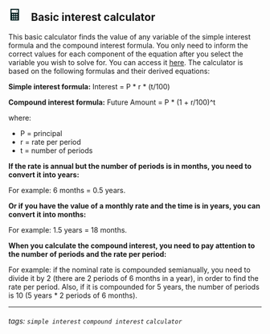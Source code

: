 ## <img src=".\assets\calculator-svgrepo-com.svg" style="width: 25px; margin-right: 20px;">Basic interest calculator

This basic calculator finds the value of any variable of the simple interest formula and the compound interest formula. You only need to inform the correct values for each component of the equation after you select the variable you wish to solve for.
You can access it <a href="https://vsm-dv.github.io/basic-interest-calculator/">here</a>.
The calculator is based on the following formulas and their derived equations:

**Simple interest formula:**
Interest = P * r * (t/100)


**Compound interest formula:**
Future Amount = P * (1 + r/100)^t

where:
- P = principal
- r = rate per period
- t = number of periods

**If the rate is annual but the number of periods is in months, you need to convert it into years:**

For example: 6 months = 0.5 years.

**Or if you have the value of a monthly rate and the time is in years, you can convert it into months:**

For example: 1.5 years = 18 months.

**When you calculate the compound interest, you need to pay attention to the number of periods and the rate per period:**

For example: if the nominal rate is compounded semianually, you need to divide it by 2 (there are 2 periods of 6 months in a year), in order to find the rate per period.
Also, if it is compounded for 5 years, the number of periods is 10 (5 years * 2 periods of 6 months).

---

###### tags: `simple interest` `compound interest` `calculator`

